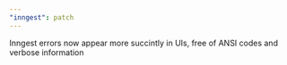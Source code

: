 ```yaml
---
"inngest": patch
---
```


Inngest errors now appear more succintly in UIs, free of ANSI codes and verbose information
